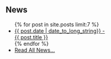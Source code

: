 <div id="naviLeft">
<h2>News</h2>
<ul>
{% for post in site.posts limit:7 %}
  <li>
    <a href="{{ post.url }}">{{ post.date | date_to_long_string}} -<br/>  {{ post.title }}</a>
  </li>
{% endfor %}
<li><a href="/news.html">Read All News...</a></li>
</ul>
</div>
